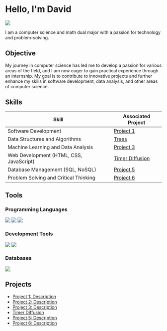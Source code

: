 # Hello, I'm David
<a href="https://linkedin.com/in/david-shableski/"><img src="https://img.shields.io/badge/-LinkedIn-0072b1?&style=for-the-badge&logo=linkedin&logoColor=white" /></a>

I am a computer science and math dual major with a passion for technology and problem-solving.

## Objective

My journey in computer science has led me to develop a passion for various areas of the field, and I am now eager to gain practical experience through an internship. My goal is to contribute to innovative projects and further enhance my skills in software development, data analysis, and other areas of computer science.

## Skills

| Skill                                       | Associated Project                        |
|---------------------------------------------|-------------------------------------------|
| Software Development                        | <a href="https://github.com/username/project1">Project 1</a> |
| Data Structures and Algorithms              | <a href="https://github.com/DavidShableski/Trees">Trees</a> |
| Machine Learning and Data Analysis          | <a href="https://github.com/username/project3">Project 3</a> |
| Web Development (HTML, CSS, JavaScript)     | <a href="https://github.com/DavidShableski/Timer-Diffusion">Timer Diffusion</a> |
| Database Management (SQL, NoSQL)            | <a href="https://github.com/username/project5">Project 5</a> |
| Problem Solving and Critical Thinking       | <a href="https://github.com/username/project6">Project 6</a> |

## Tools

### Programming Languages
<div>
    <img src="https://img.shields.io/badge/-Python-3776AB?&style=for-the-badge&logo=Python&logoColor=white" />
    <img src="https://img.shields.io/badge/-Java-007396?&style=for-the-badge&logo=Java&logoColor=white" />
    <img src="https://img.shields.io/badge/-JavaScript-F7DF1E?&style=for-the-badge&logo=JavaScript&logoColor=black" />
</div>

### Development Tools
<div>
    <img src="https://img.shields.io/badge/-Visual_Studio_Code-007ACC?&style=for-the-badge&logo=Visual-Studio-Code&logoColor=white" />
     <img src="https://img.shields.io/badge/-NetBeans-1B6AC6?&style=for-the-badge&logo=Apache-NetBeans-IDE&logoColor=white" />
</div>

### Databases
<div>
    <img src="https://img.shields.io/badge/-MySQL-4479A1?&style=for-the-badge&logo=MySQL&logoColor=white" />
</div>


## Projects

- <a href="https://github.com/username/project1">Project 1: Description</a>
- <a href="https://github.com/username/project2">Project 2: Description</a>
- <a href="https://github.com/username/project3">Project 3: Description</a>
- <a href="https://github.com/DavidShableski/Timer-Diffusion">Timer Diffusion</a>
- <a href="https://github.com/username/project5">Project 5: Description</a>
- <a href="https://github.com/username/project6">Project 6: Description</a>
